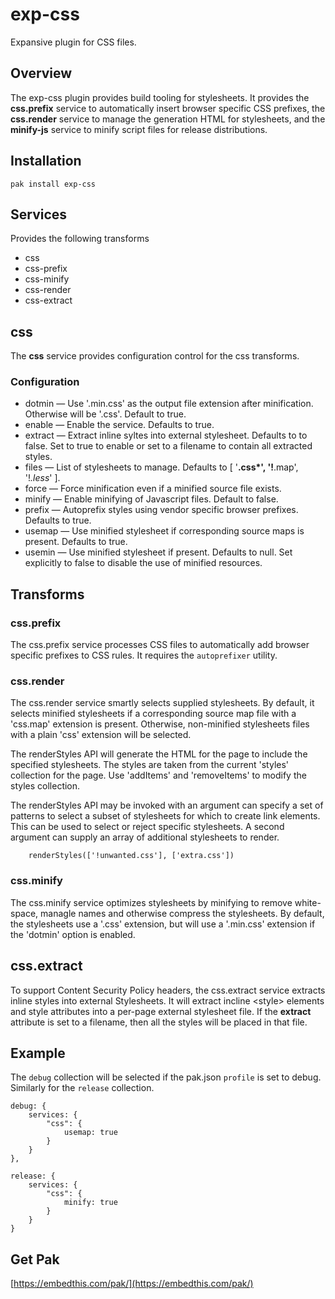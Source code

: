 exp-css
===

Expansive plugin for CSS files.

## Overview

The exp-css plugin provides build tooling for stylesheets. It provides the **css.prefix** service to automatically insert browser specific CSS prefixes, the **css.render** service to manage the generation HTML for stylesheets, and the **minify-js** service to minify script files for release distributions.

## Installation

    pak install exp-css

## Services

Provides the following transforms

* css
* css-prefix
* css-minify
* css-render
* css-extract

## css

The **css** service provides configuration control for the css transforms.

### Configuration

* dotmin &mdash; Use '.min.css' as the output file extension after minification. Otherwise will be
    '.css'.  Default to true.
* enable &mdash; Enable the service. Defaults to true.
* extract &mdash; Extract inline syltes into external stylesheet. Defaults to to false. Set to true to enable or set
    to a filename to contain all extracted styles.
* files &mdash; List of stylesheets to manage. Defaults to [ '**.css*', '!**.map', '!*.less*' ].
* force &mdash; Force minification even if a minified source file exists.
* minify &mdash; Enable minifying of Javascript files. Default to false.
* prefix &mdash; Autoprefix styles using vendor specific browser prefixes. Defaults to true.
* usemap &mdash; Use minified stylesheet if corresponding source maps is present. Defaults to true.
* usemin &mdash; Use minified stylesheet if present. Defaults to null. Set explicitly to false
    to disable the use of minified resources.

## Transforms

### css.prefix

The css.prefix service processes CSS files to automatically add browser specific prefixes to CSS rules. It requires the `autoprefixer` utility.

### css.render

The css.render service smartly selects supplied stylesheets. By default, it selects minified stylesheets if a corresponding source map file with a 'css.map' extension is present. Otherwise, non-minified stylesheets files with a plain 'css' extension  will be selected.

The renderStyles API will generate the HTML for the page to include the specified stylesheets. The styles are taken from the current 'styles' collection for the page. Use 'addItems' and 'removeItems' to modify the styles collection.

The renderStyles API may be invoked with an argument can specify a set of patterns to select a subset of stylesheets for which to create link elements. This can be used to select or reject specific stylesheets. A second argument can supply an array of additional stylesheets to render.

```
    renderStyles(['!unwanted.css'], ['extra.css'])
```

### css.minify

The css.minify service optimizes stylesheets by minifying to remove white-space, managle names and otherwise compress the stylesheets. By default, the stylesheets use a '.css' extension, but will use a '.min.css' extension if the 'dotmin' option is enabled.

## css.extract

To support Content Security Policy headers, the css.extract service extracts inline styles into external Stylesheets. It will extract incline \<style> elements and style attributes into a per-page external stylesheet file. If the **extract** attribute is set to a filename, then all the styles will be placed in that file.

## Example

The `debug` collection will be selected if the pak.json `profile` is set to debug. Similarly for the `release` collection.

```
debug: {
    services: {
        "css": {
            usemap: true
        }
    }
},

release: {
    services: {
        "css": {
            minify: true
        }
    }
}
```

## Get Pak

[https://embedthis.com/pak/](https://embedthis.com/pak/)
